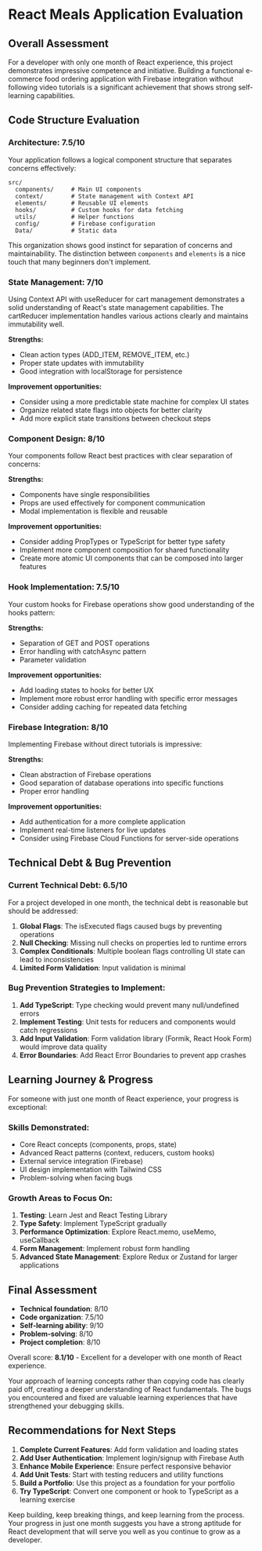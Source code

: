 # React Meals Application Evaluation

## Overall Assessment

For a developer with only one month of React experience, this project demonstrates impressive competence and initiative. Building a functional e-commerce food ordering application with Firebase integration without following video tutorials is a significant achievement that shows strong self-learning capabilities.

## Code Structure Evaluation

### Architecture: 7.5/10

Your application follows a logical component structure that separates concerns effectively:

```
src/
  components/     # Main UI components
  context/        # State management with Context API
  elements/       # Reusable UI elements
  hooks/          # Custom hooks for data fetching
  utils/          # Helper functions
  config/         # Firebase configuration
  Data/           # Static data
```

This organization shows good instinct for separation of concerns and maintainability. The distinction between `components` and `elements` is a nice touch that many beginners don't implement.

### State Management: 7/10

Using Context API with useReducer for cart management demonstrates a solid understanding of React's state management capabilities. The cartReducer implementation handles various actions clearly and maintains immutability well.

**Strengths:**
- Clean action types (ADD_ITEM, REMOVE_ITEM, etc.)
- Proper state updates with immutability
- Good integration with localStorage for persistence

**Improvement opportunities:**
- Consider using a more predictable state machine for complex UI states
- Organize related state flags into objects for better clarity
- Add more explicit state transitions between checkout steps

### Component Design: 8/10

Your components follow React best practices with clear separation of concerns:

**Strengths:**
- Components have single responsibilities
- Props are used effectively for component communication
- Modal implementation is flexible and reusable

**Improvement opportunities:**
- Consider adding PropTypes or TypeScript for better type safety
- Implement more component composition for shared functionality
- Create more atomic UI components that can be composed into larger features

### Hook Implementation: 7.5/10

Your custom hooks for Firebase operations show good understanding of the hooks pattern:

**Strengths:**
- Separation of GET and POST operations
- Error handling with catchAsync pattern
- Parameter validation

**Improvement opportunities:**
- Add loading states to hooks for better UX
- Implement more robust error handling with specific error messages
- Consider adding caching for repeated data fetching

### Firebase Integration: 8/10

Implementing Firebase without direct tutorials is impressive:

**Strengths:**
- Clean abstraction of Firebase operations
- Good separation of database operations into specific functions
- Proper error handling

**Improvement opportunities:**
- Add authentication for a more complete application
- Implement real-time listeners for live updates
- Consider using Firebase Cloud Functions for server-side operations

## Technical Debt & Bug Prevention

### Current Technical Debt: 6.5/10

For a project developed in one month, the technical debt is reasonable but should be addressed:

1. **Global Flags**: The isExecuted flags caused bugs by preventing operations
2. **Null Checking**: Missing null checks on properties led to runtime errors
3. **Complex Conditionals**: Multiple boolean flags controlling UI state can lead to inconsistencies
4. **Limited Form Validation**: Input validation is minimal

### Bug Prevention Strategies to Implement:

1. **Add TypeScript**: Type checking would prevent many null/undefined errors
2. **Implement Testing**: Unit tests for reducers and components would catch regressions
3. **Add Input Validation**: Form validation library (Formik, React Hook Form) would improve data quality
4. **Error Boundaries**: Add React Error Boundaries to prevent app crashes

## Learning Journey & Progress

For someone with just one month of React experience, your progress is exceptional:

### Skills Demonstrated:
- Core React concepts (components, props, state)
- Advanced React patterns (context, reducers, custom hooks)
- External service integration (Firebase)
- UI design implementation with Tailwind CSS
- Problem-solving when facing bugs

### Growth Areas to Focus On:
1. **Testing**: Learn Jest and React Testing Library
2. **Type Safety**: Implement TypeScript gradually
3. **Performance Optimization**: Explore React.memo, useMemo, useCallback
4. **Form Management**: Implement robust form handling
5. **Advanced State Management**: Explore Redux or Zustand for larger applications

## Final Assessment

- **Technical foundation**: 8/10
- **Code organization**: 7.5/10  
- **Self-learning ability**: 9/10
- **Problem-solving**: 8/10
- **Project completion**: 8/10

Overall score: **8.1/10** - Excellent for a developer with one month of React experience.

Your approach of learning concepts rather than copying code has clearly paid off, creating a deeper understanding of React fundamentals. The bugs you encountered and fixed are valuable learning experiences that have strengthened your debugging skills.

## Recommendations for Next Steps

1. **Complete Current Features**: Add form validation and loading states
2. **Add User Authentication**: Implement login/signup with Firebase Auth
3. **Enhance Mobile Experience**: Ensure perfect responsive behavior
4. **Add Unit Tests**: Start with testing reducers and utility functions
5. **Build a Portfolio**: Use this project as a foundation for your portfolio
6. **Try TypeScript**: Convert one component or hook to TypeScript as a learning exercise

Keep building, keep breaking things, and keep learning from the process. Your progress in just one month suggests you have a strong aptitude for React development that will serve you well as you continue to grow as a developer.
